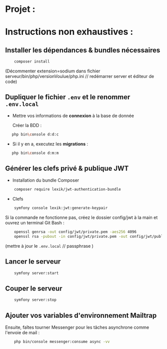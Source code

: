 # Projet : 


# Instructions non exhaustives : 

## Installer les dépendances & bundles nécessaires

```bash
    composer install
```
(Décommenter extension=sodium dans fichier serveur/bin/php/versionVoulue/php.ini // redémarrer server et éditeur de code)

## Dupliquer le fichier `.env` et le renommer `.env.local` 

* Mettre vos informations de **connexion** à la base de donnée

    Créer la BDD :

 ```bash
    php bin\console d:d:c
```

* Si il y en a, executez les **migrations** :

 ```bash
    php bin\console d:m:m
```
## Générer les clefs privé & publique JWT

* Installation du bundle Composer
```bash
    composer require lexik/jwt-authentication-bundle
```

* Clefs  
```bash
    symfony console lexik:jwt:generate-keypair
```
    
Si la commande ne fonctionne pas, créez le dossier config/jwt à la main et ouvrez un terminal Git Bash :
```bash
    openssl genrsa -out config/jwt/private.pem -aes256 4096
    openssl rsa -pubout -in config/jwt/private.pem -out config/jwt/public.pem
```
(mettre à jour le `.env.local` // passphrase )


## Lancer le serveur
```bash
    symfony server:start
```

## Couper le serveur
```bash
    symfony server:stop
```

## Ajouter vos variables d'environnement **Mailtrap**

Ensuite, faîtes tourner Messenger pour les tâches asynchrone comme l'envoie de mail :

```bash
    php bin/console messenger:consume async -vv
```

<!-- * Les **icones** : https://fontawesome.com/v4/icons/ -->
